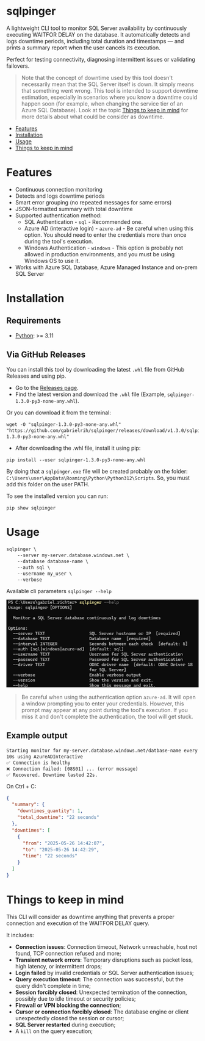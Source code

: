 # sqlpinger
A lightweight CLI tool to monitor SQL Server availability by continuously executing WAITFOR DELAY on the database. It automatically detects and logs downtime periods, including total duration and timestamps — and prints a summary report when the user cancels its execution.

Perfect for testing connectivity, diagnosing intermittent issues or validating failovers.

> Note that the concept of downtime used by this tool doesn't necessarily mean that the SQL Server itself is down. It simply means that something went wrong. This tool is intended to support downtime estimation, especially in scenarios where you know a downtime could happen soon (for example, when changing the service tier of an Azure SQL Database). Look at the topic [Things to keep in mind](#things-to-keep-in-mind) for more details about what could be consider as downtime.

- [Features](#features)
- [Installation](#installation)
- [Usage](#usage)
- [Things to keep in mind](#things-to-keep-in-mind)

# Features
- Continuous connection monitoring
- Detects and logs downtime periods
- Smart error grouping (no repeated messages for same errors)
- JSON-formatted summary with total downtime
- Supported authentication method:
  - SQL Authentication - `sql` - Recommended one.
  - Azure AD (interactive login) - `azure-ad` - Be careful when using this option. You should need to enter the credentials more than once during the tool's execution.
  - Windows Authentication - `windows` - This option is probably not allowed in production environments, and you must be using Windows OS to use it.
- Works with Azure SQL Database, Azure Managed Instance and on-prem SQL Server

# Installation

## Requirements

- [Python](https://www.python.org/downloads/): >= 3.11

## Via GitHub Releases
You can install this tool by downloading the latest ```.whl``` file from GitHub Releases and using pip.

- Go to the [Releases page](https://github.com/gabrielrih/sqlpinger/releases/).
- Find the latest version and download the ```.whl``` file (Example, ```sqlpinger-1.3.0-py3-none-any.whl```).

Or you can download it from the terminal:

```
wget -O "sqlpinger-1.3.0-py3-none-any.whl" "https://github.com/gabrielrih/sqlpinger/releases/download/v1.3.0/sqlpinger-1.3.0-py3-none-any.whl"
```

- After downloading the .whl file, install it using pip:

```
pip install --user sqlpinger-1.3.0-py3-none-any.whl
```

By doing that a ```sqlpinger.exe``` file will be created probably on the folder: ```C:\Users\user\AppData\Roaming\Python\Python312\Scripts```. So, you must add this folder on the user PATH.

To see the installed version you can run:

```
pip show sqlpinger
```


# Usage
```
sqlpinger \
    --server my-server.database.windows.net \
    --database database-name \
    --auth sql \
    --username my_user \
    --verbose
```

Available cli parameters ```sqlpinger --help```

![available cli parameters](.docs/cli_parameters.png)

> Be careful when using the authentication option `azure-ad`. It will open a window prompting you to enter your credentials. However, this prompt may appear at any point during the tool's execution. If you miss it and don't complete the authentication, the tool will get stuck.

## Example output

```
Starting monitor for my-server.database.windows.net/datbase-name every 10s using AzureADInteractive
✅ Connection is healthy
❌ Connection failed: [08S01] ... (error message)
✅ Recovered. Downtime lasted 22s.
```

On Ctrl + C:
```json
{
  "summary": {
    "downtimes_quantity": 1,
    "total_downtime": "22 seconds"
  },
  "downtimes": [
    {
      "from": "2025-05-26 14:42:07",
      "to": "2025-05-26 14:42:29",
      "time": "22 seconds"
    }
  ]
}
```

# Things to keep in mind
This CLI will consider as downtime anything that prevents a proper connection and execution of the WAITFOR DELAY query.

It includes:
- **Connection issues**: Connection timeout, Network unreachable, host not found, TCP connection refused and more;
- **Transient network errors**: Temporary disruptions such as packet loss, high latency, or intermittent drops;
- **Login failed** by invalid credentials or SQL Server authentication issues;
- **Query execution timeout**: The connection was successful, but the query didn't complete in time;
- **Session forcibly closed**: Unexpected termination of the connection, possibly due to idle timeout or security policies;
- **Firewall or VPN blocking the connection**;
- **Cursor or connection forcibly closed**: The database engine or client unexpectedly closed the session or cursor;
- **SQL Server restarted** during execution;
- A `kill` on the query execution;

